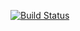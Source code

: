 [![Build Status](https://travis-ci.com/superjax/geometry.svg?branch=master)](https://travis-ci.com/superjax/geometry)
